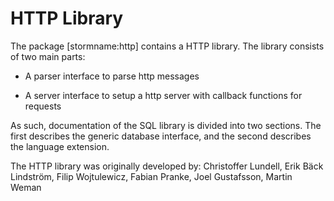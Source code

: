 HTTP Library
===========

The package [stormname:http] contains a HTTP library. The library consists of two main parts:

- A parser interface to parse http messages

- A server interface to setup a http server with callback functions for requests

As such, documentation of the SQL library is divided into two sections. The first describes the
generic database interface, and the second describes the language extension.


The HTTP library was originally developed by: Christoffer Lundell, Erik Bäck Lindström, Filip Wojtulewicz, Fabian Pranke, Joel Gustafsson, Martin Weman
